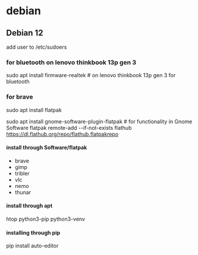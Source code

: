 # debian

## Debian 12

add user to /etc/sudoers

### for bluetooth on lenovo thinkbook 13p gen 3
sudo apt install firmware-realtek # on lenovo thinkbook 13p gen 3 for bluetooth

### for brave
sudo apt install flatpak

sudo apt install gnome-software-plugin-flatpak # for functionality in Gnome Software
flatpak remote-add --if-not-exists flathub https://dl.flathub.org/repo/flathub.flatpakrepo 

#### install through Software/flatpak
* brave
* gimp
* tribler
* vlc
* nemo
* thunar

#### install through apt
htop
python3-pip
python3-venv

#### installing through pip
pip install auto-editor
